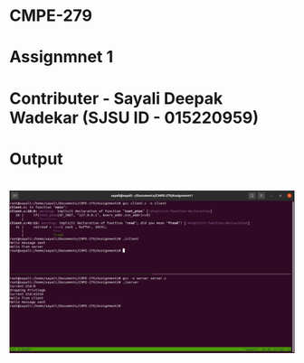# CMPE-279
# Assignmnet 1
# Contributer - Sayali Deepak Wadekar (SJSU ID - 015220959)
# Output
# <img src="https://github.com/SayaliWadekar/CMPE-279/blob/main/Assignment1/Screenshot%20from%202022-04-15%2016-03-05.png">
